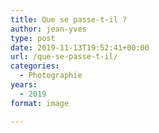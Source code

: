 ```yaml
---
title: Que se passe-t-il ?
author: jean-yves
type: post
date: 2019-11-13T19:52:41+00:00
url: /que-se-passe-t-il/
categories:
  - Photographie
years:
  - 2019
format: image

---
```

